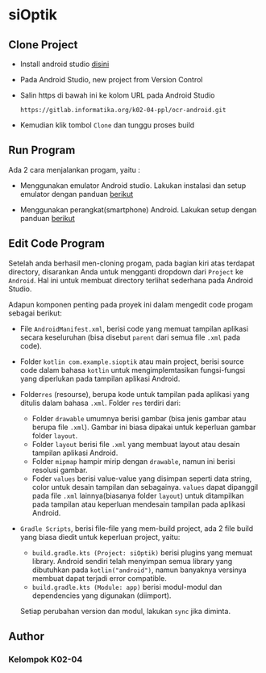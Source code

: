 
# siOptik

## Clone Project
- Install android studio [disini](https://developer.android.com/studio?_gl=1*1d1in5i*_up*MQ..gclid=CjwKCAiArfauBhApEiwAeoB7qD6qQ4QlOSEhVd7cRL1dCel4jpb3KhXPUWifxWPm5Xj4OxoCZLQOqBoC4TcQAvD_BwE&gclsrc=aw.ds) 

- Pada Android Studio, new project from Version Control

- Salin https di bawah ini ke kolom URL pada Android Studio
    ```
    https://gitlab.informatika.org/k02-04-ppl/ocr-android.git
    ```
- Kemudian klik tombol `Clone` dan tunggu proses build 

## Run Program
Ada 2 cara menjalankan progam, yaitu :

- Menggunakan emulator Android studio. Lakukan instalasi dan setup emulator dengan panduan [berikut](https://developer.android.com/codelabs/basic-android-kotlin-compose-emulator?continue=https%3A%2F%2Fdeveloper.android.com%2Fcourses%2Fpathways%2Fandroid-basics-compose-unit-1-pathway-2%3F_gl%3D1*i2239y*_up*MQ..%26gclid%3DCjwKCAiAibeuBhAAEiwAiXBoJF1A0nyXQVSxzMkWNUHR-rC_QS-LLzuOQuGAuza8YaTqGqAArIYD6BoC28YQAvD_BwE%26gclsrc%3Daw.ds%23codelab-https%3A%2F%2Fdeveloper.android.com%2Fcodelabs%2Fbasic-android-kotlin-compose-emulator&_gl=1*4db5j7*_up*MQ..&gclid=CjwKCAiAibeuBhAAEiwAiXBoJF1A0nyXQVSxzMkWNUHR-rC_QS-LLzuOQuGAuza8YaTqGqAArIYD6BoC28YQAvD_BwE&gclsrc=aw.ds#0)

- Menggunakan perangkat(smartphone) Android. Lakukan setup dengan panduan [berikut](https://developer.android.com/codelabs/basic-android-kotlin-compose-connect-device?continue=https%3A%2F%2Fdeveloper.android.com%2Fcourses%2Fpathways%2Fandroid-basics-compose-unit-1-pathway-2%3F_gl%3D1*1r7mpl*_up*MQ..%26gclid%3DCjwKCAiAibeuBhAAEiwAiXBoJF1A0nyXQVSxzMkWNUHR-rC_QS-LLzuOQuGAuza8YaTqGqAArIYD6BoC28YQAvD_BwE%26gclsrc%3Daw.ds%23codelab-https%3A%2F%2Fdeveloper.android.com%2Fcodelabs%2Fbasic-android-kotlin-compose-connect-device&_gl=1*1r7mpl*_up*MQ..&gclid=CjwKCAiAibeuBhAAEiwAiXBoJF1A0nyXQVSxzMkWNUHR-rC_QS-LLzuOQuGAuza8YaTqGqAArIYD6BoC28YQAvD_BwE&gclsrc=aw.ds#6)

## Edit Code Program
Setelah anda berhasil men-cloning progam, pada bagian kiri atas terdapat directory, disarankan Anda untuk mengganti dropdown dari `Project` ke `Android`. Hal ini untuk membuat directory terlihat sederhana pada Android Studio.

Adapun komponen penting pada proyek ini dalam mengedit code progam sebagai berikut:


- File `AndroidManifest.xml`, berisi code yang memuat tampilan aplikasi secara keseluruhan (bisa disebut `parent` dari semua file `.xml` pada code).

- Folder `kotlin com.example.sioptik` atau main project, berisi source code dalam bahasa `kotlin` untuk mengimplemtasikan fungsi-fungsi yang diperlukan pada tampilan aplikasi Android.

- Folder`res` (resourse), berupa kode untuk tampilan pada aplikasi yang ditulis dalam bahasa `.xml`. Folder `res` terdiri dari:

    - Folder `drawable` umumnya berisi gambar (bisa jenis gambar atau berupa file `.xml`). Gambar ini biasa dipakai untuk keperluan gambar folder `layout`.
    - Folder `layout` berisi file `.xml` yang membuat layout atau desain tampilan aplikasi Android.
    - Folder `mipmap` hampir mirip dengan `drawable`, namun ini berisi resolusi gambar.
    - Foder `values` berisi value-value yang disimpan seperti data string, color untuk desain tampilan dan sebagainya. `values` dapat dipanggil pada file `.xml` lainnya(biasanya folder `layout`) untuk ditampilkan pada tampilan atau keperluan mendesain tampilan pada aplikasi Android.

- `Gradle Scripts`, berisi file-file yang mem-build project, ada 2 file build yang biasa diedit untuk keperluan project, yaitu:

    - `build.gradle.kts (Project: siOptik)` berisi plugins yang memuat library. Android sendiri telah menyimpan semua library yang dibutuhkan pada `kotlin("android")`, namun banyaknya versinya membuat dapat terjadi error compatible.
    - `build.gradle.kts (Module: app)` berisi modul-modul dan dependencies yang digunakan (diimport).

    Setiap  perubahan version dan modul, lakukan `sync` jika diminta.


## Author
### Kelompok K02-04







